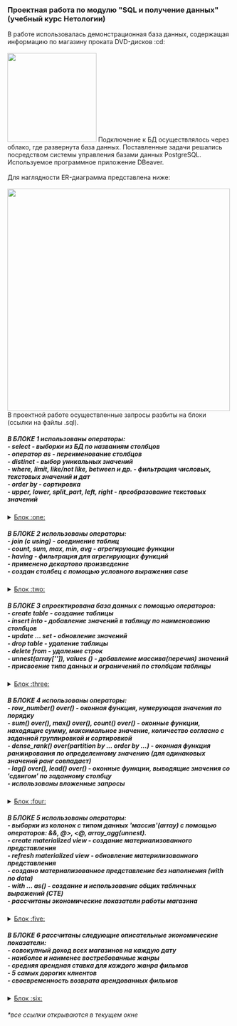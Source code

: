 <h3> Проектная работа по модулю "SQL и получение данных" (учебный курс Нетологии) </h3>
В работе использовалась демонстрационная база данных, содержащая информацию по магазину проката DVD-дисков :cd:<br>
<br>
<img src="https://user-images.githubusercontent.com/63310859/185807045-309e0a92-544b-4507-8318-dd31c930f0ca.jpg" height="200"/>
Подключение к БД осуществлялось через облако, где развернута база данных. Поставленные задачи решались посредством системы управления базами данных PostgreSQL. Используемое программное приложение DBeaver.<br>
<br>
Для наглядности ER-диаграмма представлена ниже:<br>
<br>
<img src="https://user-images.githubusercontent.com/63310859/185806836-3ff2bcb9-1354-4e48-8348-e53cc89b6faa.jpg" height="500"/>
<br>
В проектной работе осуществленные запросы разбиты на блоки (ссылки на файлы .sql).<br>
<h5>В БЛОКЕ 1 использованы операторы:<br>
- select - выборки из БД по названиям столбцов<br>
- оператор as - переименование столбцов<br>
- distinct - выбор уникальных значений<br>
- where, limit, like/not like, between и др. - фильтрация числовых, текстовых значений и дат<br>
- order by - сортировка <br>
- upper, lower, split_part, left, right - преобразование текстовых значений <br></h5>
<details>
<summary><a href="https://github.com/janesheshera/DVD_rental_SQL/blob/main/1_block_rental.sql"> Блок :one:</a></summary>
1. Вывести уникальные названия городов из таблицы городов.<br>
2. Вывести города, названия которых начинаются на 'L' и заканчиваются на 'a' и не содержат пробелов.<br>
3. Получить из таблицы платежей за прокат фильмов информацию по платежам, которые выполнялись в промежуток с 17 марта 2007 года по 19 марта 2007 года включительно, а также стоимость которых превышает 1.00. Платежи нужно отсортировать по дате.<br>
4. Вывести информацию о 10-ти последних платежах за прокат фильмов.<br>
5. Вывести следующую информацию по покупателям:<br>
  - Фамилия и имя (в одной колонке через пробел)<br>
  - Электронная почта<br>
  - Длину значения поля email<br>
  - Дату последнего обновления записи о покупателе (без времени)<br>
  - Каждой колонке задайте наименование на русском языке <br>
6. Вывести одним запросом только активных покупателей, имена которых Kelly или Willie. Все буквы в фамилии и имени перевести в верхний регистр. <br>
7. Вывести одним запросом информацию о фильмах, у которых рейтинг 'R' и стоимость аренды указана от 0.00 до 3.00 включительно, а также фильмы c рейтингом 'PG-13' и стоимостью аренды больше или равной 4.00.<br>
8. Получить информацию о трёх фильмах с самым длинным описанием.<br>
9. Вывести Email каждого покупателя, разделив значение Email на 2 отдельных колонки: <br>
  - в первой колонке должно быть значение, указанное до @, <br>
  - во второй колонке должно быть значение, указанное после @. <br>
10. Cкорректировать значения в новых колонках: первая буква должна быть заглавной, остальные строчными.<br>
</details>
<h5>В БЛОКЕ 2 использованы операторы:<br>
- join (с using) - соединение таблиц <br>
- count, sum, max, min, avg - агрегирующие функции<br>
- having - фильтрация для агрегирующих функций<br>
- применено декартово произведение <br>
- создан столбец с помощью условного выражения case</h5>
<details>
<summary><a href="https://github.com/janesheshera/DVD_rental_SQL/blob/main/2_block_rental.sql"> Блок :two:</a></summary>
1. Вывести для каждого покупателя его адрес, город и страну проживания. <br>
2. Посчитать для каждого магазина количество покупателей. Доработать запрос и вывести только те магазины, у которых количество покупателей больше 300. Добавить в запрос информацию о городе магазина, фамилии и имени продавца, который работает в нём. <br>
3. Вывести топ 5 покупателей, которые взяли в аренду за всё время наибольшее количество фильмов. <br>
4. Посчитать для каждого покупателя 4 аналитических показателя: <br>
- количество взятых в аренду фильмов <br>
- общую стоимость платежей за аренду всех фильмов (значение округлите до целого числа) <br>
- минимальное значение платежа за аренду фильма <br>
- максимальное значение платежа за аренду фильма <br>
5. Используя данные из таблицы городов, составить одним запросом все возможные пары городов так, чтобы в результате не было пар с одинаковыми названиями городов (использовано декартово произведение). <br>
6. Используя данные из таблицы rental о дате выдачи фильма в аренду (поле rental_date) и дате возврата (поле return_date), вычислить для каждого покупателя среднее количество дней, за которые он возвращает фильмы. <br>
7. Посчитать для каждого фильма, сколько раз его брали в аренду, а также общую стоимость аренды фильма за всё время. <br>
8. Доработать запрос из предыдущего задания и вывести с помощью него фильмы, которые ни разу не брали в аренду. <br>
9. Посчитать количество продаж, выполненных каждым продавцом. Добавить вычисляемую колонку «Премия». Если количество продаж превышает 7 300, то значение в колонке будет «Да», иначе должно быть значение «Нет». <br>
</details>
<h5>В БЛОКЕ 3 спроектирована база данных с помощью операторов:<br>
- create table - создание таблицы <br>
- insert into - добавление значений в таблицу по наименованию столбцов <br>
- update ... set - обновление значений <br>
- drop table - удаление таблицы <br>
- delete from - удаление строк <br>
- unnest(array['']), values () - добавление массива(перечня) значений <br>
- присвоение типа данных и ограничений по столбцам таблицы <br></h5>
<details>
  <summary><a href="https://github.com/janesheshera/DVD_rental_SQL/blob/main/3_block_rental%20(table).sql"> Блок :three: </a></summary>
1. Спроектируйте базу данных для следующих сущностей: <br>
- язык (например: английский, французский и т.д.) <br>
- народность (например: славяне, англосаксы и т.д.) <br>
- страны (например: Россия, Германия и т.д.) <br>
Всего 5 таблиц: 3 таблицы-справочника и 2 таблицы со связями.<br>
Требования к таблицам-справочникам: <br>
- наличие ограничений для первичных ключей <br>
- идентификатору сущности значения должны присваиваться автоинкрементом <br>
- наименования сущностей не должны содержать null-значения, не должны допускаться дубликаты в названиях сущностей <br>
Требования к таблицам со связями: <br>
- наличие ограничений первичных и внешних ключей <br>
<br>
2. Дополнительная часть: <br>
1) Создать новую таблицу film_new со следующими полями:<br>
- film_name — название фильма — тип данных varchar(255) и ограничение not null<br>
- film_year — год выпуска фильма — тип данных integer, условие, что значение должно быть больше 0<br>
- film_rental_rate — стоимость аренды фильма — тип данных numeric(4,2), значение по умолчанию 0.99<br>
- film_duration — длительность фильма в минутах — тип данных integer, ограничение not null и условие, что значение должно быть больше 0<br>
2) Заполнить таблицу film_new данными с помощью SQL-запроса, где колонкам соответствуют массивы данных:<br>
- film_name — array[The Shawshank Redemption, The Green Mile, Back to the Future, Forrest Gump, Schindler’s List]<br>
- film_year — array[1994, 1999, 1985, 1994, 1993]<br>
- film_rental_rate — array[2.99, 0.99, 1.99, 2.99, 3.99]<br>
- film_duration — array[142, 189, 116, 142, 195]<br>
3) Обновить стоимость аренды фильмов в таблице film_new с учётом информации, что стоимость аренды всех фильмов поднялась на 1.41.<br>
4) Фильм с названием Back to the Future был снят с аренды, удалить строку с этим фильмом из таблицы film_new.<br>
5) Добавить в таблицу film_new запись о любом другом новом фильме.<br>
6) SQL-запрос, который выведет все колонки из таблицы film_new, а также новую вычисляемую колонку «длительность фильма в часах» (hour_duration), округлённую до десятых.<br>
7) Удалить таблицу film_new.<br>
</details>
<h5>В БЛОКЕ 4 использованы операторы:<br>
- row_number() over() - оконная функция, нумерующая значения по порядку<br>
- sum() over(), max() over(), count() over() - оконные функции, находящие сумму, максимальное значение, количество согласно с заданной группировкой и сортировкой <br>
- dense_rank() over(partition by ... order by ...) - оконная функция ранжирования по определенному значению (для одинаковых значений ранг совпадает) <br>
- lag() over(), lead() over() - оконные функции, выводящие значения со 'сдвигом' по заданному столбцу <br>
- использованы вложенные запросы </h5>
<details>
<summary><a href="https://github.com/janesheshera/DVD_rental_SQL/blob/main/4_block_rental.sql"> Блок :four: </a></summary>
1. С помощью оконных функций добавить вычисляемые колонки согласно условиям:<br>
- Пронумеровать все платежи от 1 до N по дате<br>
- Пронумеровать платежи для каждого покупателя, сортировка платежей должна быть по дате<br>
- Расчет нарастающим итогом суммы всех платежей для каждого покупателя, сортировка должна сперва по дате платежа, а затем по сумме платежа от наименьшей к большей<br>
- Нумерация платежей для каждого покупателя по стоимости платежа от наибольших к меньшим так, чтобы платежи с одинаковым значением имели одинаковое значение номера<br>
2. С помощью оконной функции вывести для каждого покупателя стоимость платежа и стоимость платежа из предыдущей строки с сортировкой по дате (для первой строки значение по умолчанию 0.0).<br>
3. С помощью оконной функции определить, на сколько каждый следующий платеж покупателя больше или меньше текущего.<br>
4. С помощью оконной функции для каждого покупателя вывести данные о его последней оплате аренды.<br>
5. С помощью оконной функции вывести для каждого сотрудника сумму продаж за апрель 2007 года:<br>
- с нарастающим итогом по каждому сотруднику и по каждой дате продажи (без учёта времени) <br>
- с сортировкой customer_id, payment_date, amount <br>
6. 20 августа 2005 года в магазинах проходила акция: покупатель каждого сотого платежа получал дополнительную скидку на следующую аренду. С помощью оконной функции вывести всех покупателей, которые в день проведения акции получили скидку.<br>
7. Для каждой страны определить и вывести одним SQL-запросом покупателей, которые попадают под условия: <br>
- покупатель, арендовавший наибольшее количество фильмов <br>
- покупатель, который последним арендовал фильм <br>
- покупатель, арендовавший фильмов на самую большую сумму <br>
- покупатель, который последним арендовал фильм <br>
</details>
<h5>В БЛОКЕ 5 использованы операторы:<br>
- выборки из колонок с типом данных 'массив'(array) с помощью операторов: &&, @>, <@, array_agg(unnest). <br>
- create materialized view - создание материализованного представления <br>
- refresh materialized view - обновление материлизованного представления <br>
- создано материализованное представление без наполнения (with no data) <br>
- with ... as() - создание и использование общих табличных выражений (CTE) <br>
- рассчитаны экономические показатели работы магазина <br>
</h5>
<details>
  <summary><a href="https://github.com/janesheshera/DVD_rental_SQL/blob/main/5_block_rental.sql"> Блок :five: </a></summary>
1. Вывести всю информацию о фильмах со специальным атрибутом "Behind the Scenes".<br>
2. Написать еще 2 варианта поиска фильмов с атрибутом "Behind the Scenes", используя другие функции или операторы языка SQL для поиска значения в массиве.<br>
3. Для каждого покупателя посчитать сколько он брал в аренду фильмов со специальным атрибутом "Behind the Scenes. Условие: использовать запрос из задания 1, помещенный в CTE. <br>
4. Для каждого покупателя посчитать сколько он брал в аренду фильмов со специальным атрибутом "Behind the Scenes". Условие: использовать запрос из задания 1, помещенный в подзапрос. <br>
5. Вывеcти сколько раз встречается специальный атрибут (special_features) у фильма. <br>
6. Вывеcти сколько элементов содержит атрибут special_features. <br>
7. Вывести все фильмы содержащие специальные атрибуты: 'Trailers','Commentaries'. <br>
8. Создать материализованное представление с запросом из предыдущего задания и написать запрос для обновления материализованного представления.<br>
9. Создать материализованное представление без наполнения (with NO DATA) с колонками клиент (ФИО; email) и title фильма, который он брал в прокат последним. <br>
10. Используя оконную функцию вывести для каждого сотрудника сведения о самой первой продаже этого сотрудника. <br>
11. Для каждого магазина определить и вывести одним SQL-запросом следующие аналитические показатели: <br>
· день, в который арендовали больше всего фильмов (день в формате год-месяц-день)<br>
· количество фильмов взятых в аренду в этот день<br>
· день, в который продали фильмов на наименьшую сумму (день в формате год-месяц-день);<br>
· сумму продажи в этот день<br>
</details>

<h5>В БЛОКЕ 6 рассчитаны следующие описательные экономические показатели: <br>
- совокупный доход всех магазинов на каждую дату <br>
- наиболее и наименее востребованные жанры <br>
- средняя арендная ставка для каждого жанра фильмов <br>
- 5 самых дорогих клиентов <br>
- своевременность возврата арендованных фильмов <br>
</h5>
<details>
<summary><a href="https://github.com/janesheshera/DVD_rental_SQL/blob/main/6_block_rental.sql"> Блок :six: </a></summary>
1. Рассчитать совокупный доход всех магазинов на каждую дату <br>
2. Вывести наиболее и наименее востребованные жанры <br>
3. Рассчитать среднюю арендную ставку для каждого жанра <br>
4. Составить список из 5 самых дорогих клиентов <br>
5. Статистика своевременности возврата арендованных фильмов <br>
</details>

<h6>*все ссылки открываются в текущем окне</h6>
